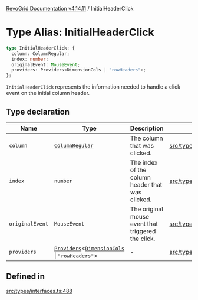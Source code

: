 [RevoGrid Documentation v4.14.11](README.md) / InitialHeaderClick

# Type Alias: InitialHeaderClick

```ts
type InitialHeaderClick: {
  column: ColumnRegular;
  index: number;
  originalEvent: MouseEvent;
  providers: Providers<DimensionCols | "rowHeaders">;
};
```

`InitialHeaderClick` represents the information needed to handle a click
event on the initial column header.

## Type declaration

| Name | Type | Description | Defined in |
| ------ | ------ | ------ | ------ |
| `column` | [`ColumnRegular`](Interface.ColumnRegular.md) | The column that was clicked. | [src/types/interfaces.ts:500](https://github.com/revolist/revogrid/blob/8390153a63782c6f2a806fb42e5983525eb9dc87/src/types/interfaces.ts#L500) |
| `index` | `number` | The index of the column header that was clicked. | [src/types/interfaces.ts:492](https://github.com/revolist/revogrid/blob/8390153a63782c6f2a806fb42e5983525eb9dc87/src/types/interfaces.ts#L492) |
| `originalEvent` | `MouseEvent` | The original mouse event that triggered the click. | [src/types/interfaces.ts:496](https://github.com/revolist/revogrid/blob/8390153a63782c6f2a806fb42e5983525eb9dc87/src/types/interfaces.ts#L496) |
| `providers` | [`Providers`](TypeAlias.Providers.md)\<[`DimensionCols`](TypeAlias.DimensionCols.md) \| `"rowHeaders"`\> | - | [src/types/interfaces.ts:501](https://github.com/revolist/revogrid/blob/8390153a63782c6f2a806fb42e5983525eb9dc87/src/types/interfaces.ts#L501) |

## Defined in

[src/types/interfaces.ts:488](https://github.com/revolist/revogrid/blob/8390153a63782c6f2a806fb42e5983525eb9dc87/src/types/interfaces.ts#L488)

